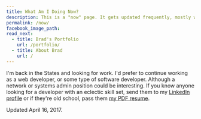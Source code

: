 ```yaml
---
title: What Am I Doing Now?
description: This is a "now" page. It gets updated frequently, mostly when I want to procrastinate. Think of it like Twitter or Facebook updates, only better.
permalink: /now/
facebook_image_path:
read_next:
  - title: Brad's Portfolio
    url: /portfolio/
  - title: About Brad
    url: /
---
```


I'm back in the States and looking for work. I'd prefer to continue working as a web developer, or some type of software developer. Although a network or systems admin position could be interesting. If you know anyone looking for a developer with an eclectic skill set, send them to my [LinkedIn profile](https://www.linkedin.com/in/brad-west-a0baab31) or if they're old school, pass them [my PDF resume](/brad-west-v6.1.pdf).

<p class="entry-meta">Updated <time class="entry-time" itemprop="datePublished">April 16, 2017</time>.</p>
